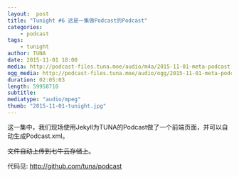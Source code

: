 ```yaml
---
layout:  post
title: "Tunight #6 这是一集做Podcast的Podcast"
categories:
    - podcast
tags:
    - tunight
author: TUNA
date: 2015-11-01 18:00
media: http://podcast-files.tuna.moe/audio/m4a/2015-11-01-meta-podcast.m4a
ogg_media: http://podcast-files.tuna.moe/audio/ogg/2015-11-01-meta-podcast.ogg
duration: 02:05:03
length: 59958710
subtitle: 
mediatype: "audio/mpeg"
thumb: "2015-11-01-tunight.jpg"
---
```


这一集中，我们现场使用Jekyll为TUNA的Podcast做了一个前端页面，并可以自动生成Podcast.xml。

<del>文件自动上传到七牛云存储上</del>。

代码见: <http://github.com/tuna/podcast>
